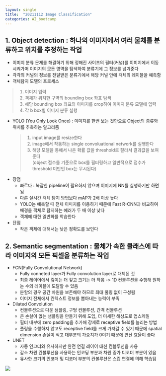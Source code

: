 ```yaml
---
layout: single
title:  "20211112 Image Classification"
categories: AI_bootcamp
---
```


## 1. Object detection : 하나의 이미지에서 여러 물체를 분류하고 위치를 추정하는 작업
+ 이미지 분류 문제를 해결하기 위해 정해진 사이즈의 필터(커널)를 이미지에서 이동시켜가며 이미지의 모든 영역을 탐색하여 분류기에 그 정보를 넘겨준다
+ 각각의 커널의 정보를 전달받은 분류기에서 해당 커널 안에 객체의 레이블을 예측함
+ 객체탐지 모델의 프로세스
> 1. 이미지 입력
> 2. 객체가 위치한 구역의 bounding box 좌표 탐색
> 3. 해당 bounding box 좌표의 이미지를 crop하여 이미지 분류 모델에 입력
> 4. 각 b box별 이미지 분류 실행

+ YOLO (You Only Look Once) : 이미지를 한번 보는 것만으로 Object의 종류와 위치를 추측하는 알고리즘
  > 1. input image를 resize한다
  > 2. image에서 작동하는 single convoluational network를 실행한다
  > 3. 해당 모델을 통해서 나온 확률 값을 threshold로 잘라서 결과값을 보여준다\
      (object 점수를 기준으로 box를 필터링하고 일반적으로 점수가 threshold 미만인 box는 무시된다)
+ 장점
    + 빠르다 : 복잡한 pipeline이 필요하지 않으며 이미지에 NN를 실행하기만 하면 됨
    + 다른 실시간 객체 탐지 방법보다 mAP가 2배 이상 높다
    + YOLO는 예측할 때 전체 이미지를 이용하기 때문에 Fast R-CNN과 비교하여 배경을 객체로 탐지하는 에러가 두 배 이상 낮다
    + 객체에 대한 일반화를 학습한다
+ 단점
    + 작은 객체에 대해서는 낮은 정확도를 보인다
  
  
## 2. Semantic segmentation : 물체가 속한 클래스에 따라 이미지의 모든 픽셀을 분류하는 작업
+ FCN(Fully Convolutional Network)
    + Fully conneted layer가 Fully convolution layer로 대체된 것
    + 최종 레이어에서 깊이는 더 깊고 크기는 더 작음 -> 1D 컨볼루션을 수행해 원하는 수의 레이블에 도달할 수 있음
    + 분할의 경우 공간 차원을 보존해야 하므로 최대 풀링 없이 구성됨
    + 이미지 전체에서 컨텍스트 정보를 뽑아내는 능력이 부족
+ Dilated Convolution
    + 컨볼루션으로 다운 샘플링, 구멍 컨볼루션, 간격 컨볼루션
    + 큰 손실이 없는 샘플링을 만들기 위해 도입, 더 미세한 해상도로 업스케일
    + 필터 내부에 zero padding을 추가해 강제로 receptive field를 늘리는 방법
    + 풀링을 수행하지 않고도 receptive field를 크게 가져갈 수 있기 때문에 spatial dimension 손실이 적고 대부분의 가중치가 0이기 때문에 연산 효율이 좋다
+ UNET
    + 자동 인코더와 유사하지만 완전 연결 레이어 대신 컨볼루션을 사용
    + 감소 차원 컨볼루션을 사용하는 인코딩 부분과 차원 증가 디코더 부분이 있음
    + 유사한 크기의 인코더 및 디코더 부분의 컨볼루션은 스킵 연결에 의해 학습됨

![](https://i.esdrop.com/d/9760phgt5lnm/zjFqFZT98O.png)
